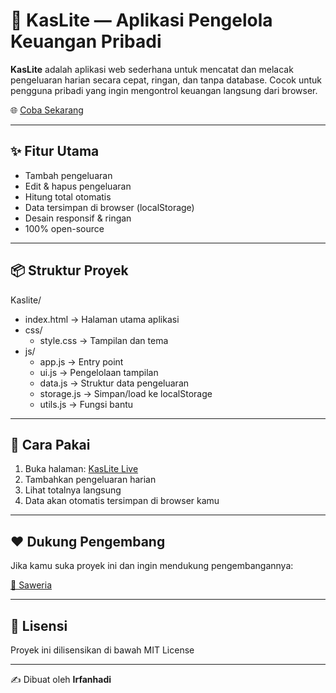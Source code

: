# 💸 KasLite — Aplikasi Pengelola Keuangan Pribadi

**KasLite** adalah aplikasi web sederhana untuk mencatat dan melacak pengeluaran harian secara cepat, ringan, dan tanpa database. Cocok untuk pengguna pribadi yang ingin mengontrol keuangan langsung dari browser.

🌐 [Coba Sekarang](https://irfanhadi93.github.io/Kaslite/)

---

## ✨ Fitur Utama

- Tambah pengeluaran
- Edit & hapus pengeluaran
- Hitung total otomatis
- Data tersimpan di browser (localStorage)
- Desain responsif & ringan
- 100% open-source

---

## 📦 Struktur Proyek

Kaslite/
- index.html            → Halaman utama aplikasi
- css/
  - style.css           → Tampilan dan tema
- js/
  - app.js              → Entry point
  - ui.js               → Pengelolaan tampilan
  - data.js             → Struktur data pengeluaran
  - storage.js          → Simpan/load ke localStorage
  - utils.js            → Fungsi bantu

---

## 🚀 Cara Pakai

1. Buka halaman: [KasLite Live](https://irfanhadi93.github.io/Kaslite/)
2. Tambahkan pengeluaran harian
3. Lihat totalnya langsung
4. Data akan otomatis tersimpan di browser kamu

---

## ❤️ Dukung Pengembang

Jika kamu suka proyek ini dan ingin mendukung pengembangannya:

[💖 Saweria](https://saweria.co/Atuhn444)

---

## 📄 Lisensi

Proyek ini dilisensikan di bawah MIT License

---

✍️ Dibuat oleh **Irfanhadi**
